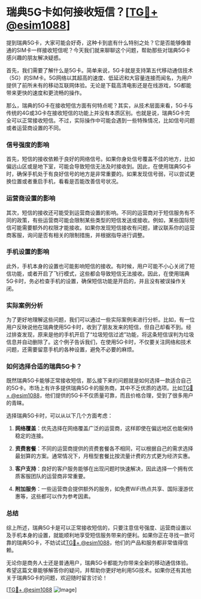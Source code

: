 # 瑞典5G卡如何接收短信？[[TG💪+ @esim1088](https://t.me/s/esim1088)]

提到瑞典5G卡，大家可能会好奇，这种卡到底有什么特别之处？它是否能够像普通的SIM卡一样接收短信呢？今天我们就来聊聊这个问题，帮助那些对瑞典5G卡感兴趣的朋友解决疑惑。

首先，我们需要了解什么是5G卡。简单来说，5G卡就是支持第五代移动通信技术（5G）的SIM卡。5G网络以其超高的速度、低延迟和大容量连接而闻名，为用户提供了前所未有的移动互联网体验。无论是下载高清电影还是在线游戏，5G都能带来更快的速度和更流畅的操作。

那么，瑞典的5G卡在接收短信方面有何特点呢？其实，从技术层面来看，5G卡与传统的4G或3G卡在接收短信的功能上并没有本质区别。也就是说，瑞典5G卡完全可以正常接收短信。不过，实际操作中可能会遇到一些特殊情况，比如信号问题或者运营商设置的不同。

### 信号强度的影响

首先，短信的接收依赖于良好的网络信号。如果你身处信号覆盖不佳的地方，比如偏远山区或是地下室，可能会导致短信无法及时接收到。因此，在使用瑞典5G卡时，确保手机处于有良好信号的地方是非常重要的。如果发现信号弱，可以尝试更换位置或者重启手机，看看是否能改善信号状况。

### 运营商设置的影响

其次，短信的接收还可能受到运营商设置的影响。不同的运营商对于短信服务有不同的政策，有些运营商可能会限制某些类型的短信发送或接收。例如，某些国际短信可能需要额外的权限才能接收。如果你发现短信接收有问题，建议联系你的运营商客服，询问是否有相关的限制措施，并根据指导进行调整。

### 手机设置的影响

此外，手机本身的设置也可能影响短信的接收。有时候，用户可能不小心关闭了短信功能，或者开启了飞行模式，这些都会导致短信无法接收。因此，在使用瑞典5G卡时，务必检查手机的设置，确保短信功能是开启的，并且没有被误操作关闭。

### 实际案例分析

为了更好地理解这些问题，我们可以通过一些实际案例来进行分析。比如，有一位用户反映说他在瑞典使用5G卡时，收到了朋友发来的短信，但自己却看不到。经过排查发现，原来是他的手机开启了“垃圾短信过滤”功能，将这条短信误判为垃圾信息并自动删除了。这个例子告诉我们，在使用5G卡时，不仅要关注网络和技术问题，还需要留意手机的各种设置，避免不必要的麻烦。

### 如何选择合适的瑞典5G卡？

既然瑞典5G卡能够正常接收短信，那么接下来的问题就是如何选择一款适合自己的5G卡。市场上有许多提供瑞典5G卡的服务商，其中不乏优质的选项。比如[TG💪+ @esim1088](https://t.me/s/esim1088)，他们提供的5G卡不仅质量可靠，而且价格合理，受到了很多用户的青睐。

选择瑞典5G卡时，可以从以下几个方面考虑：

1. **网络覆盖**：优先选择在网络覆盖广泛的运营商，这样即使在偏远地区也能保持稳定的连接。
   
2. **资费套餐**：不同的运营商提供的资费套餐各不相同，可以根据自己的需求选择最划算的方案。通常情况下，月租型套餐比按流量计费的方式更为经济实惠。

3. **客户支持**：良好的客户服务能够在出现问题时快速解决，因此选择一个拥有优质客服团队的运营商非常重要。

4. **附加服务**：一些运营商会提供额外的服务，如免费WiFi热点共享、国际漫游优惠等，这些都可以作为参考因素。

### 总结

综上所述，瑞典5G卡是可以正常接收短信的，只要注意信号强度、运营商设置以及手机本身的设置，就能顺利地享受短信服务带来的便利。如果你正在寻找一款可靠的瑞典5G卡，不妨试试[TG💪+ @esim1088](https://t.me/s/esim1088)，他们的产品和服务都非常值得信赖。

无论你是商务人士还是普通用户，瑞典5G卡都能为你带来全新的移动通信体验。希望这篇文章能够解答你的疑问，并帮助你更好地利用5G技术。如果你还有其他关于瑞典5G卡的问题，欢迎随时留言讨论！

[[TG💪+ @esim1088](https://t.me/s/esim1088) ![Image](https://i.postimg.cc/4NQfJmqS/Snipaste-2025-05-13-00-14-12.png)]